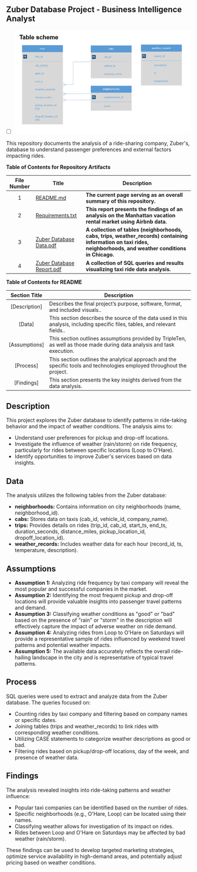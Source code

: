 ## Zuber Database Project - Business Intelligence Analyst

- [ ] ![image alt](https://github.com/Kin175/Data-Projects-TripleTen/blob/1b3413d71f85da790dc93987f629652d4983aaa7/.images/Project%20Two%20The%20Zuber%20Database%20Table%20Scheme%20Screenshot.png)

This repository documents the analysis of a ride-sharing company, Zuber's, database to understand passenger preferences and external factors impacting rides.

**Table of Contents for Repository Artifacts**

| File Number | Title | Description |
| :-----------: | ----------- |----------- |
| 1 | [README.md](https://github.com/Kin175/Data-Projects-TripleTen/blob/main/Zuber/README.md) | **The current page serving as an overall summary of this repository.** |
| 2 | [Requirements.txt](https://github.com/Kin175/Data-Projects-TripleTen/blob/main/Zuber/Requirements.txt) | **This report presents the findings of an analysis on the Manhattan vacation rental market using Airbnb data.** |
| 3 | [Zuber Database Data.pdf](https://github.com/Kin175/Data-Projects-TripleTen/blob/main/Zuber/Zuber%20Database%20Data.pdf) | **A collection of tables (neighborhoods, cabs, trips, weather_records) containing information on taxi rides, neighborhoods, and weather conditions in Chicago.** |
| 4 | [Zuber Database Report.pdf]( ) | **A collection of SQL queries and results visualizing taxi ride data analysis.** |

**Table of Contents for README**

| Section Title | Description |
| :-----------: | ----------- |
| [Description] | Describes the final project’s purpose, software, format, and included visuals.. |
| [Data] |  This section describes the source of the data used in this analysis, including specific files, tables, and relevant fields.. |
| [Assumptions] | This section outlines assumptions provided by TripleTen, as well as those made during data analysis and task execution. |
| [Process] |  This section outlines the analytical approach and the specific tools and technologies employed throughout the project. |
| [Findings] | This section presents the key insights derived from the data analysis. |

## Description

This project explores the Zuber database to identify patterns in ride-taking behavior and the impact of weather conditions. The analysis aims to:

* Understand user preferences for pickup and drop-off locations.
* Investigate the influence of weather (rain/storm) on ride frequency, particularly for rides between specific locations (Loop to O'Hare).
* Identify opportunities to improve Zuber's services based on data insights.

## Data

The analysis utilizes the following tables from the Zuber database:

* **neighborhoods:** Contains information on city neighborhoods (name, neighborhood_id).
* **cabs:** Stores data on taxis (cab_id, vehicle_id, company_name).
* **trips:** Provides details on rides (trip_id, cab_id, start_ts, end_ts, duration_seconds, distance_miles, pickup_location_id, dropoff_location_id).
* **weather_records:** Includes weather data for each hour (record_id, ts, temperature, description).

## Assumptions

* **Assumption 1:** Analyzing ride frequency by taxi company will reveal the most popular and successful companies in the market.
* **Assumption 2:** Identifying the most frequent pickup and drop-off locations will provide valuable insights into passenger travel patterns and demand.
* **Assumption 3:** Classifying weather conditions as "good" or "bad" based on the presence of "rain" or "storm" in the description will effectively capture the impact of adverse weather on ride demand.
* **Assumption 4:** Analyzing rides from Loop to O'Hare on Saturdays will provide a representative sample of rides influenced by weekend travel patterns and potential weather impacts.
* **Assumption 5:** The available data accurately reflects the overall ride-hailing landscape in the city and is representative of typical travel patterns.

## Process

SQL queries were used to extract and analyze data from the Zuber database. The queries focused on:

* Counting rides by taxi company and filtering based on company names or specific dates.
* Joining tables (trips and weather_records) to link rides with corresponding weather conditions.
* Utilizing CASE statements to categorize weather descriptions as good or bad.
* Filtering rides based on pickup/drop-off locations, day of the week, and presence of weather data.

## Findings

The analysis revealed insights into ride-taking patterns and weather influence:

* Popular taxi companies can be identified based on the number of rides.
* Specific neighborhoods (e.g., O'Hare, Loop) can be located using their names.
* Classifying weather allows for investigation of its impact on rides.
* Rides between Loop and O'Hare on Saturdays may be affected by bad weather (rain/storm).

These findings can be used to develop targeted marketing strategies, optimize service availability in high-demand areas, and potentially adjust pricing based on weather conditions.

